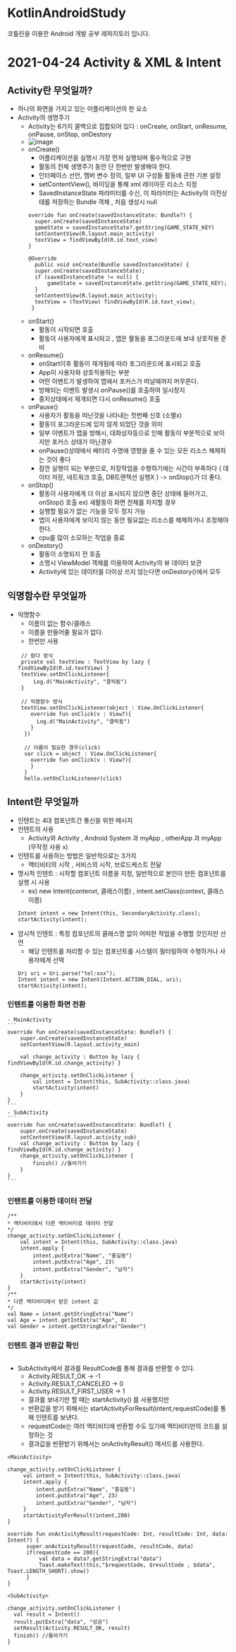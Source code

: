 # KotlinAndroidStudy
코틀린을 이용한 Android 개발 공부 레파지토리 입니다.

# 2021-04-24  Activity & XML & Intent

## Activity란 무엇일까?
- 하나의 화면을 가지고 있는 어플리케이션의 한 요소
- Activity의 생명주기
  - Activity는 6가지 콜백으로 집합되어 있다 : onCreate, onStart, onResume, onPause, onStop, onDestory
  - ![image](https://user-images.githubusercontent.com/81352078/115957873-e943f600-a53f-11eb-8d42-f04de43189ba.png)
  - onCreate() 
    - 어플리케이션을 실행시 가장 먼저 실행되며 필수적으로 구현
    - 활동의 전체 생명주기 동안 단 한번만 발생해야 한다.
    - 인터페이스 선언, 멤버 변수 정의, 일부 UI 구성들 활동에 관한 기본 설정
    - setContentView(), 바이딩을 통해 xml 레이아웃 리소스 지정
    - SavedInstanceState 파라미터를 수신, 이 파라미터는 Activity의 이전상태를 저장하는 Bundle 객체 , 처음 생성시 null
    ```
    override fun onCreate(savedInstanceState: Bundle?) {
      super.onCreate(savedInstanceState)
      gameState = savedInstanceState?.getString(GAME_STATE_KEY)
      setContentView(R.layout.main_activity)
      textView = findViewById(R.id.text_view)
    }
    
    @Override
      public void onCreate(Bundle savedInstanceState) {
      super.onCreate(savedInstanceState);
      if (savedInstanceState != null) {
          gameState = savedInstanceState.getString(GAME_STATE_KEY);
      }
      setContentView(R.layout.main_activity);
      textView = (TextView) findViewById(R.id.text_view);
     }
    ```
  - onStart()
    - 활동이 시작되면 호출
    - 활동이 사용자에게 표시되고 , 앱은 활동을 포그라운드에 보내 상호작용 준비
  - onResume()
    - onStart이후 활동이 재개됨에 따라 포그라운드에 표시되고 호출
    - App이 사용자와 상호작용하는 부분
    - 어떤 이벤트가 발생하여 앱에서 포커스가 떠날때까지 머무른다.
    - 방해되는 이벤트 발생시 onPause()를 호출하여 일시정지
    - 중지상태에서 재개되면 다시 onResume() 호출
  - onPause()
    - 사용자가 활동을 떠난것을 나타내는 첫번째 신호 (소멸x)
    - 활동이 포그라운드에 있지 않게 되었단 것을 의미
    - 일부 이벤트가 앱을 방해시, 대화상자등으로 인해 활동이 부분적으로 보이지만 포커스 상태가 아닌경우
    - onPause()상태에서 배터리 수명에 영향을 줄 수 있는 모든 리소스 해제하는 것이 좋다
    - 잠깐 실행이 되는 부분으로, 저장작업을 수행하기에는 시간이 부족하다 ( 데이터 저장, 네트워크 호출, DB트랜잭션 실행X ) -> onStop()가 더 좋다.
  - onStop()
    - 활동이 사용자에게 더 이상 표시되지 않으면 중단 상태에 들어가고, onStop() 호출 ex) 새활동이 화면 전체를 차지할 경우
    - 실행할 필요가 없는 기능을 모두 정지 가능
    - 앱이 사용자에게 보이지 않는 동안 필요없는 리소스를 해제하거나 조정해야 한다. 
    - cpu를 많이 소모하는 작업을 종료
  - onDestory() 
    - 활동이 소명되지 전 호출
    - 소명시 ViewModel 객체를 이용하여 Activity의 뷰 데이터 보관
    - Activity에 있는 데이터를 더이상 쓰지 않는다면 onDestory()에서 모두 

## 익명함수란 무엇일까
  - 익명함수
    - 이름이 없는 함수/클래스
    - 이름을 만들어줄 필요가 없다.
    - 한번만 사용
    ```
     // 람다 방식
     private val textView : TextView by lazy { findViewById(R.id.textView) }
     textView.setOnClickListener{
         Log.d("MainActivity", "클릭됨")
     }
     
     // 익명함수 방식
     textView.setOnClickListener(object : View.OnClickListener{
        override fun onClick(v : View?){
          Log.d("MainActivity", "클릭됨")
        }
      })
      
      // 이름이 필요한 경우(click)
      var click = object : View.OnClickListener{
        override fun onClick(v : View?){
        }
      }
      hello.setOnClickListener(click)
    ```

## Intent란 무엇일까
  - 인텐트는 4대 컴포넌트간 통신을 위한 메시지
  - 인텐트의 사용
    - Activity와 Activity , Android System 과 myApp , otherApp 과 myApp (무작정 사용 x)
  - 인텐트를 사용하는 방법은 일반적으로는 3가지
    - 액티비티의 시작 , 서비스의 시작, 브로드케스트 전달
  - 명시적 인텐트 : 시작할 컴포넌트 이름을 지정, 일반적으로 본인이 만든 컴포넌트를 실행 시 사용
    - ex) new Intent(contenxt, 클래스이름) ,  intent.setClass(context, 클래스이름)
    ```
    Intent intent = new Intent(this, SecondaryActivity.class);
    startActivity(intent);
    ```
  - 암시적 인텐트 : 특정 컴포넌트의 클래스명 없이 어떠한 작업을 수행할 것인지만 선언
    - 해당 인텐트를 처리할 수 있는 컴포넌트를 시스템이 필터링하여 수행하거나 사용자에게 선택
    ```
    Uri uri = Uri.parse("tel:xxx");
    Intent intent = new Intent(Intent.ACTION_DIAL, uri);
    startActivity(intent);
    ```
  ### 인텐트를 이용한 화면 전환
    - MainActivity
    ```
    override fun onCreate(savedInstanceState: Bundle?) {
        super.onCreate(savedInstanceState)
        setContentView(R.layout.activity_main)

        val change_activity : Button by lazy { findViewById(R.id.change_activity) }

        change_activity.setOnClickListener {
            val intent = Intent(this, SubActivity::class.java)
            startActivity(intent)
        }
    }
    ```
    - SubActivity
    ```
    override fun onCreate(savedInstanceState: Bundle?) {
        super.onCreate(savedInstanceState)
        setContentView(R.layout.activity_sub)
        val change_activity : Button by lazy { findViewById(R.id.change_activity) }
        change_activity.setOnClickListener {
            finish() //돌아가기 
        }
    }
    ```
  ### 인텐트를 이용한 데이터 전달
  ```
  /**
  * 액티비티에서 다른 액티비티로 데이터 전달
  */
  change_activity.setOnClickListener {
      val intent = Intent(this, SubActivity::class.java)
      intent.apply {
          intent.putExtra("Name", "홍길동")
          intent.putExtra("Age", 23)
          intent.putExtra("Gender", "남자")
      }
      startActivity(intent)
  }
  /**
  * 다른 액티비티에서 받은 intent 값
  */
  val Name = intent.getStringExtra("Name")
  val Age = intent.getIntExtra("Age", 0)
  val Gender = intent.getStringExtra("Gender")  
  ```
  ### 인텐트 결과 반환값 확인
  ```
  ```
  - SubActivity에서 결과를 ResultCode를 통해 결과를 반환할 수 있다.
      - Activity.RESULT_OK  -> -1
      - Activity.RESULT_CANCELED -> 0
      - Activity.RESULT_FIRST_USER -> 1
    - 결과를 보내기만 할 때는 startActivity() 를 사용했지만 
    - 반환값을 받기 위해서는 startActivityForResult(intent,requestCode)를 통해 인텐트를 보낸다.
    - requestCode는 여러 액티비티에 반환할 수도 있기에 액티비티만의 코드를 설정하는 것
    - 결과값을 반환받기 위해서는 onActivityResult() 메서드를 사용한다.
    
  ```
  <MainActivity>
  
  change_activity.setOnClickListener {
       val intent = Intent(this, SubActivity::class.java)
       intent.apply {
           intent.putExtra("Name", "홍길동")
           intent.putExtra("Age", 23)
           intent.putExtra("Gender", "남자")
       }
       startActivityForResult(intent,200)
  }
  
  override fun onActivityResult(requestCode: Int, resultCode: Int, data: Intent?) {
        super.onActivityResult(requestCode, resultCode, data)
        if(requestCode == 200){
            val data = data?.getStringExtra("data")
            Toast.makeText(this,"$requestCode, $resultCode , $data", Toast.LENGTH_SHORT).show()
        }
  }
  ```
  ```
  <SubActivity>
  
  change_activity.setOnClickListener {
    val result = Intent()
    result.putExtra("data", "성공")
    setResult(Activity.RESULT_OK, result)
    finish() //돌아가기
  }
  ```
